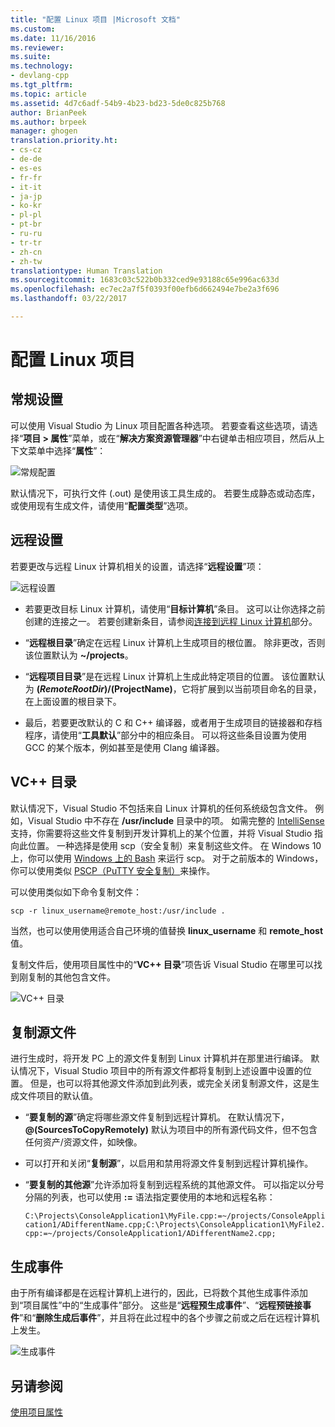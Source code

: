```yaml
---
title: "配置 Linux 项目 |Microsoft 文档"
ms.custom: 
ms.date: 11/16/2016
ms.reviewer: 
ms.suite: 
ms.technology:
- devlang-cpp
ms.tgt_pltfrm: 
ms.topic: article
ms.assetid: 4d7c6adf-54b9-4b23-bd23-5de0c825b768
author: BrianPeek
ms.author: brpeek
manager: ghogen
translation.priority.ht:
- cs-cz
- de-de
- es-es
- fr-fr
- it-it
- ja-jp
- ko-kr
- pl-pl
- pt-br
- ru-ru
- tr-tr
- zh-cn
- zh-tw
translationtype: Human Translation
ms.sourcegitcommit: 1683c03c522b0b332ced9e93188c65e996ac633d
ms.openlocfilehash: ec7ec2a7f5f0393f00efb6d662494e7be2a3f696
ms.lasthandoff: 03/22/2017

---
```


# <a name="configure-a-linux-project"></a>配置 Linux 项目

## <a name="general-settings"></a>常规设置
可以使用 Visual Studio 为 Linux 项目配置各种选项。  若要查看这些选项，请选择“**项目 > 属性**”菜单，或在“**解决方案资源管理器**”中右键单击相应项目，然后从上下文菜单中选择“**属性**”：

![常规配置](media/settings_general.png)

默认情况下，可执行文件 (.out) 是使用该工具生成的。  若要生成静态或动态库，或使用现有生成文件，请使用“**配置类型**”选项。

## <a name="remote-settings"></a>远程设置
若要更改与远程 Linux 计算机相关的设置，请选择“**远程设置**”项：

![远程设置](media/settings_remote.png)

* 若要更改目标 Linux 计算机，请使用“**目标计算机**”条目。  这可以让你选择之前创建的连接之一。  若要创建新条目，请参阅[连接到远程 Linux 计算机](connect-to-your-remote-linux-computer.md)部分。

* “**远程根目录**”确定在远程 Linux 计算机上生成项目的根位置。  除非更改，否则该位置默认为 **~/projects**。

* “**远程项目目录**”是在远程 Linux 计算机上生成此特定项目的位置。  该位置默认为 **$(RemoteRootDir)/$(ProjectName)**，它将扩展到以当前项目命名的目录，在上面设置的根目录下。

* 最后，若要更改默认的 C 和 C++ 编译器，或者用于生成项目的链接器和存档程序，请使用“**工具默认**”部分中的相应条目。  可以将这些条目设置为使用 GCC 的某个版本，例如甚至是使用 Clang 编译器。

## <a name="vc-directories"></a>VC++ 目录
默认情况下，Visual Studio 不包括来自 Linux 计算机的任何系统级包含文件。  例如，Visual Studio 中不存在 **/usr/include** 目录中的项。  如需完整的 [IntelliSense](/visualstudio/ide/using-intellisense) 支持，你需要将这些文件复制到开发计算机上的某个位置，并将 Visual Studio 指向此位置。  一种选择是使用 scp（安全复制）来复制这些文件。  在 Windows 10 上，你可以使用 [Windows 上的 Bash](https://msdn.microsoft.com/commandline/wsl/about) 来运行 scp。  对于之前版本的 Windows，你可以使用类似 [PSCP（PuTTY 安全复制）](http://www.chiark.greenend.org.uk/~sgtatham/putty/download.html)来操作。

可以使用类似如下命令复制文件：

`scp -r linux_username@remote_host:/usr/include .`

当然，也可以使用使用适合自己环境的值替换 **linux_username** 和 **remote_host** 值。

复制文件后，使用项目属性中的“**VC++ 目录**”项告诉 Visual Studio 在哪里可以找到刚复制的其他包含文件。

![VC++ 目录](media/settings_directories.png)

## <a name="copy-sources"></a>复制源文件
进行生成时，将开发 PC 上的源文件复制到 Linux 计算机并在那里进行编译。  默认情况下，Visual Studio 项目中的所有源文件都将复制到上述设置中设置的位置。  但是，也可以将其他源文件添加到此列表，或完全关闭复制源文件，这是生成文件项目的默认值。

* “**要复制的源**”确定将哪些源文件复制到远程计算机。  在默认情况下，**@(SourcesToCopyRemotely)** 默认为项目中的所有源代码文件，但不包含任何资产/资源文件，如映像。

* 可以打开和关闭“**复制源**”，以启用和禁用将源文件复制到远程计算机操作。

* “**要复制的其他源**”允许添加将复制到远程系统的其他源文件。  可以指定以分号分隔的列表，也可以使用 **:=** 语法指定要使用的本地和远程名称：

  `C:\Projects\ConsoleApplication1\MyFile.cpp:=~/projects/ConsoleApplication1/ADifferentName.cpp;C:\Projects\ConsoleApplication1\MyFile2.cpp:=~/projects/ConsoleApplication1/ADifferentName2.cpp;`

## <a name="build-events"></a>生成事件
由于所有编译都是在远程计算机上进行的，因此，已将数个其他生成事件添加到“项目属性”中的“生成事件”部分。  这些是“**远程预生成事件**”、“**远程预链接事件**”和“**删除生成后事件**”，并且将在此过程中的各个步骤之前或之后在远程计算机上发生。

![生成事件](media/settings_buildevents.png)

## <a name="see-also"></a>另请参阅
[使用项目属性](../ide/working-with-project-properties.md)
